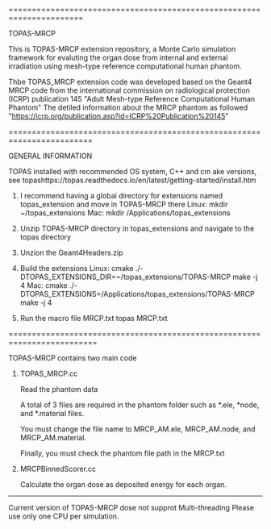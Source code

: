 ======================================================================

TOPAS-MRCP

This is TOPAS-MRCP extension repository, a Monte Carlo simulation framework for evaluting the organ dose from internal and external irradiation using mesh-type reference computational human phantom. 

Thbe TOPAS_MRCP extension code was developed based on the Geant4 MRCP code from the international commission on radiological protection (ICRP) publication 145 "Adult Mesh-type Reference Computational Human Phantom"
The detiled information about the MRCP phantom as followed
"https://icrp.org/publication.asp?id=ICRP%20Publication%20145"

========================================================================

GENERAL INFORMATION

TOPAS installed with recommended OS system, C++ and cm ake versions, see topashttps://topas.readthedocs.io/en/latest/getting-started/install.htm
1.	I recommend having a global directory for extensions named topas_extension and move in TOPAS-MRCP there
    Linux: mkdir ~/topas_extensions 
    Mac: mkdir /Applications/topas_extensions
    
2.  Unzip TOPAS-MRCP directory in topas_extensions and navigate to the topas directory

3.	Unzion the Geant4Headers.zip

4.	Build the extensions 
  	Linux: cmake ./-DTOPAS_EXTENSIONS_DIR=~/topas_extensions/TOPAS-MRCP make -j 4 
	  Mac: cmake ./-DTOPAS_EXTENSIONS=/Applications/topas_extensions/TOPAS-MRCP make -j 4

5.	Run the macro file MRCP.txt topas MRCP.txt

=========================================================================

TOPAS-MRCP contains two main code 

1. TOPAS_MRCP.cc

   Read the phantom data 
   
   A total of 3 files are required in the phantom folder such as *.ele, *node, and *.material files.
   
   You must change the file name to MRCP_AM.ele, MRCP_AM.node, and MRCP_AM.material. 
   
   Finally, you must check the phantom file path in the MRCP.txt

2. MRCPBinnedScorer.cc

   Calculate the organ dose as deposited energy for each organ.

********
Current version of TOPAS-MRCP dose not supprot Multi-threading
Please use only one CPU per simulation.


